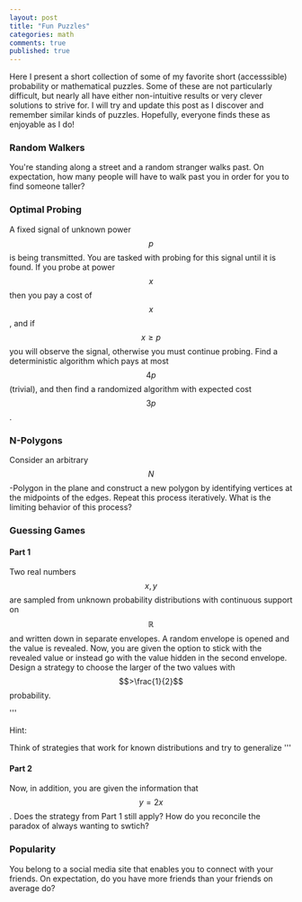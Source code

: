 ```yaml
---
layout: post
title: "Fun Puzzles"
categories: math 
comments: true
published: true 
---
```


Here I present a short collection of some of my favorite short (accesssible) probability or mathematical puzzles. Some of these are not particularly difficult, but nearly all have either non-intuitive results or very clever solutions to strive for. I will try and update this post as I discover and remember similar kinds of puzzles. Hopefully, everyone finds these as enjoyable as I do!


### Random Walkers

You're standing along a street and a random stranger walks past. On expectation, how many people will have to walk past you in order for you to find someone taller?

### Optimal Probing

A fixed signal of unknown power $$p$$ is being transmitted. You are tasked with probing for this signal until it is found. If you probe at power $$x$$ then you pay a cost of $$x$$, and if $$x \geq p$$ you will observe the signal, otherwise you must continue probing. Find a deterministic algorithm which pays at most $$4p$$ (trivial), and then find a randomized algorithm with expected cost $$3p$$.



### N-Polygons

Consider an arbitrary $$N$$-Polygon in the plane and construct a new polygon by identifying vertices at the midpoints of the edges. Repeat this process iteratively. What is the limiting behavior of this process?


### Guessing Games 

#### Part 1

Two real numbers $$x,y$$ are sampled from unknown probability distributions with continuous support on $$\mathbb{R}$$ and written down in separate envelopes. A random envelope is opened and the value is revealed. Now, you are given the option to stick with the revealed value or instead go with the value hidden in the second envelope. Design a strategy to choose the larger of the two values with $$>\frac{1}{2}$$ probability. 

'''

Hint:

Think of strategies that work for known distributions and try to generalize
'''

#### Part 2

Now, in addition, you are given the information that $$y = 2x$$. Does the strategy from Part 1 still apply? How do you reconcile the paradox of always wanting to swtich?


### Popularity

You belong to a social media site that enables you to connect with your friends. On expectation, do you have more friends than your friends on average do?





